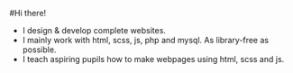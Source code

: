 #Hi there!

* I design & develop complete websites.
* I mainly work with html, scss, js, php and mysql. As library-free as possible.
* I teach aspiring pupils how to make webpages using html, scss and js.
